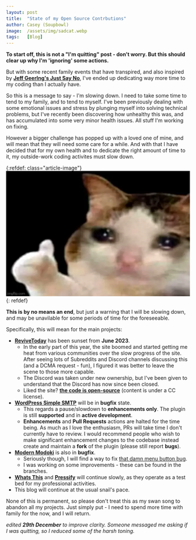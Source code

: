 ```yaml
---
layout: post
title:  "State of my Open Source Contrbutions"
author: Casey (Soupbowl)
image:  /assets/img/sadcat.webp
tags:   [Blog]
---
```


**To start off, this is not a "I'm quitting" post - don't worry. But this should clear up why I'm 'ignoring' some actions.**

But with some recent family events that have transpired, and also inspired by **[Jeff Geerlng's Just Say No](https://www.jeffgeerling.com/blog/2022/just-say-no)**, I've ended up dedicating way more time to my coding than I actually have.

So this is a message to say - I'm slowing down. I need to take some time to tend to my family, and to tend to myself. I've been previously dealing with some emotional issues and stress by plunging myself into solving technical problems, but I've recently been discovering how unhealthy this was, and has accumulated into some very minor health issues. All stuff I'm working on fixing.

However a bigger challenge has popped up with a loved one of mine, and will mean that they will need some care for a while. And with that I have decided that for my own health and to dedicate the right amount of time to it, my outside-work coding activites must slow down.

{:refdef: class="article-image"}
![](/assets/img/sadcat.webp)
{: refdef}

**This is by no means an end**, but just a warning that I will be slowing down, and may be unavilable for some periods of time for the foreseeable.

Specifically, this will mean for the main projects:

* [**ReviveToday**](https://web.archive.org/web/2/https://revive.today/blog/goodbye-from-revivetoday) has been sunset from **June 2023**.
  * In the early part of this year, the site boomed and started getting me heat from various communities over the slow progress of the site. After seeing lots of Subreddits and Discord channels discussing this (and a DCMA request - fun), I figured it was better to leave the scene to those more capable.
  * The Discord was taken under new ownership, but I've been given to understand that the Discord has now since been closed.
  * Liked the site? **[the code is open-source](https://github.com/ReviveToday)** (content is under a CC license).
* [**WordPress Simple SMTP**](https://wordpress.org/plugins/simple-smtp/) will be in **bugfix** state.
  * This regards a pause/slowdown to **enhancements only**. The plugin is still **supported** and in **active development**.
  * **Enhancements** and **Pull Requests** actions are halted for the time being. As much as I love the enthusiasm, PRs will take time I don't currently have to review. I would recommend people who wish to make significant enhancement changes to the codebase instead create and maintain a **fork** of the plugin (please still report **bugs**).
* [**Modern Modoki**](https://github.com/soup-bowl/Modoki-Firefox) is also in **bugfix**.
  * Seriously though, I will find a way to fix [that damn menu button bug](https://github.com/soup-bowl/Modoki-Firefox/issues/8).
  * I was working on some improvements - these can be found in the branches.
* [**Whats This**](https://app.whatsth.is/) and [**Pressify**](https://pressify.soupbowl.io/) will continue slowly, as they operate as a test bed for my professional activities.
* This blog will continue at the usual snail's pace.

None of this is permanent, so please don't treat this as my swan song to abandon all my projects. Just simply put - I need to spend more time with family for the now, and I will return.

*edited **29th December** to improve clarity. Someone messaged me asking if I was quitting, so I reduced some of the harsh toning.*
